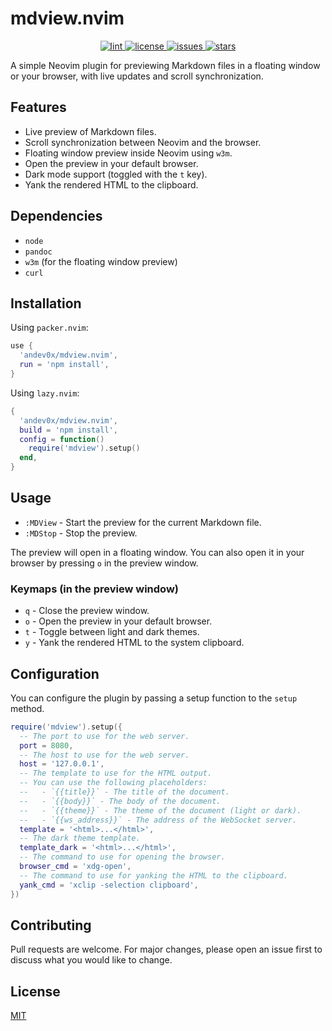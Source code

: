 # mdview.nvim

<p align="center">
  <a href="https://github.com/andev0x/mdview.nvim/actions/workflows/lint.yml">
    <img
      alt="lint"
      src="https://github.com/andev0x/mdview.nvim/actions/workflows/lint.yml/badge.svg"
    />
  </a>
  <a href="https://github.com/andev0x/mdview.nvim/blob/main/LICENSE">
    <img
      alt="license"
      src="https://img.shields.io/github/license/andev0x/mdview.nvim?style=flat-square"
    />
  </a>
  <a href="https://github.com/andev0x/mdview.nvim/issues">
    <img
      alt="issues"
      src="https://img.shields.io/github/issues/andev0x/mdview.nvim?style=flat-square"
    />
  </a>
  <a href="https://github.com/andev0x/mdview.nvim/stargazers">
    <img
      alt="stars"
      src="https://img.shields.io/github/stars/andev0x/mdview.nvim?style=flat-square"
    />
  </a>
</p>

A simple Neovim plugin for previewing Markdown files in a floating window or your browser, with live updates and scroll synchronization.

## Features

- Live preview of Markdown files.
- Scroll synchronization between Neovim and the browser.
- Floating window preview inside Neovim using `w3m`.
- Open the preview in your default browser.
- Dark mode support (toggled with the `t` key).
- Yank the rendered HTML to the clipboard.

## Dependencies

- `node`
- `pandoc`
- `w3m` (for the floating window preview)
- `curl`

## Installation

Using `packer.nvim`:

```lua
use {
  'andev0x/mdview.nvim',
  run = 'npm install',
}
```

Using `lazy.nvim`:

```lua
{
  'andev0x/mdview.nvim',
  build = 'npm install',
  config = function()
    require('mdview').setup()
  end,
}
```

## Usage

- `:MDView` - Start the preview for the current Markdown file.
- `:MDStop` - Stop the preview.

The preview will open in a floating window. You can also open it in your browser by pressing `o` in the preview window.

### Keymaps (in the preview window)

- `q` - Close the preview window.
- `o` - Open the preview in your default browser.
- `t` - Toggle between light and dark themes.
- `y` - Yank the rendered HTML to the system clipboard.

## Configuration

You can configure the plugin by passing a setup function to the `setup` method.

```lua
require('mdview').setup({
  -- The port to use for the web server.
  port = 8080,
  -- The host to use for the web server.
  host = '127.0.0.1',
  -- The template to use for the HTML output.
  -- You can use the following placeholders:
  --   - `{{title}}` - The title of the document.
  --   - `{{body}}` - The body of the document.
  --   - `{{theme}}` - The theme of the document (light or dark).
  --   - `{{ws_address}}` - The address of the WebSocket server.
  template = '<html>...</html>',
  -- The dark theme template.
  template_dark = '<html>...</html>',
  -- The command to use for opening the browser.
  browser_cmd = 'xdg-open',
  -- The command to use for yanking the HTML to the clipboard.
  yank_cmd = 'xclip -selection clipboard',
})
```

## Contributing

Pull requests are welcome. For major changes, please open an issue first to discuss what you would like to change.

## License

[MIT](https://choosealicense.com/licenses/mit/)